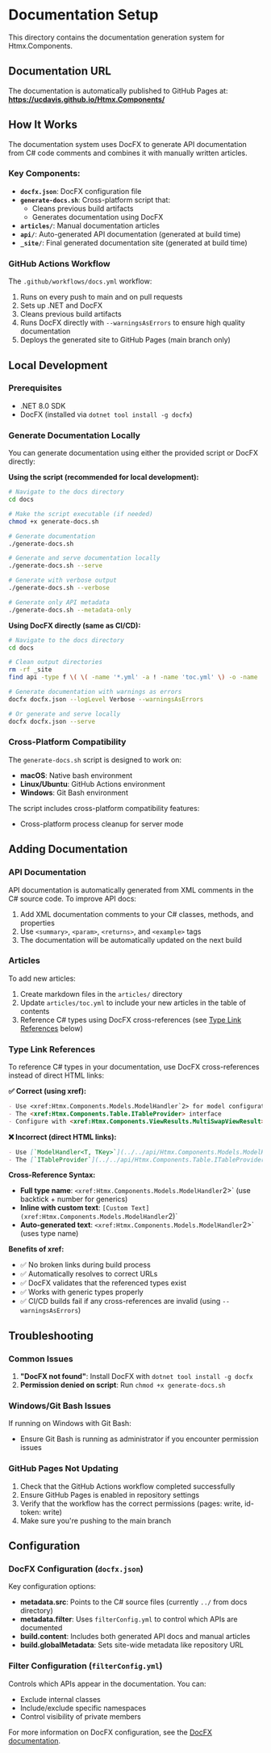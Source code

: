 # Documentation Setup

This directory contains the documentation generation system for Htmx.Components.

## Documentation URL

The documentation is automatically published to GitHub Pages at:
**https://ucdavis.github.io/Htmx.Components/**

## How It Works

The documentation system uses DocFX to generate API documentation from C# code comments and combines it with manually written articles.

### Key Components:

- **`docfx.json`**: DocFX configuration file
- **`generate-docs.sh`**: Cross-platform script that:
  - Cleans previous build artifacts
  - Generates documentation using DocFX
- **`articles/`**: Manual documentation articles
- **`api/`**: Auto-generated API documentation (generated at build time)
- **`_site/`**: Final generated documentation site (generated at build time)

### GitHub Actions Workflow

The `.github/workflows/docs.yml` workflow:
1. Runs on every push to main and on pull requests
2. Sets up .NET and DocFX
3. Cleans previous build artifacts
4. Runs DocFX directly with `--warningsAsErrors` to ensure high quality documentation
5. Deploys the generated site to GitHub Pages (main branch only)

## Local Development

### Prerequisites

- .NET 8.0 SDK
- DocFX (installed via `dotnet tool install -g docfx`)

### Generate Documentation Locally

You can generate documentation using either the provided script or DocFX directly:

**Using the script (recommended for local development):**
```bash
# Navigate to the docs directory
cd docs

# Make the script executable (if needed)
chmod +x generate-docs.sh

# Generate documentation
./generate-docs.sh

# Generate and serve documentation locally
./generate-docs.sh --serve

# Generate with verbose output
./generate-docs.sh --verbose

# Generate only API metadata
./generate-docs.sh --metadata-only
```

**Using DocFX directly (same as CI/CD):**
```bash
# Navigate to the docs directory
cd docs

# Clean output directories
rm -rf _site
find api -type f \( \( -name '*.yml' -a ! -name 'toc.yml' \) -o -name '.manifest' \) -delete 2>/dev/null || true

# Generate documentation with warnings as errors
docfx docfx.json --logLevel Verbose --warningsAsErrors

# Or generate and serve locally
docfx docfx.json --serve
```

### Cross-Platform Compatibility

The `generate-docs.sh` script is designed to work on:
- **macOS**: Native bash environment
- **Linux/Ubuntu**: GitHub Actions environment
- **Windows**: Git Bash environment

The script includes cross-platform compatibility features:
- Cross-platform process cleanup for server mode

## Adding Documentation

### API Documentation
API documentation is automatically generated from XML comments in the C# source code. To improve API docs:
1. Add XML documentation comments to your C# classes, methods, and properties
2. Use `<summary>`, `<param>`, `<returns>`, and `<example>` tags
3. The documentation will be automatically updated on the next build

### Articles
To add new articles:
1. Create markdown files in the `articles/` directory
2. Update `articles/toc.yml` to include your new articles in the table of contents
3. Reference C# types using DocFX cross-references (see [Type Link References](#type-link-references) below)

### Type Link References
To reference C# types in your documentation, use DocFX cross-references instead of direct HTML links:

**✅ Correct (using xref):**
```markdown
- Use <xref:Htmx.Components.Models.ModelHandler`2> for model configuration
- The <xref:Htmx.Components.Table.ITableProvider> interface
- Configure with <xref:Htmx.Components.ViewResults.MultiSwapViewResult>
```

**❌ Incorrect (direct HTML links):**
```markdown
- Use [`ModelHandler<T, TKey>`](../../api/Htmx.Components.Models.ModelHandler-2.html)
- The [`ITableProvider`](../../api/Htmx.Components.Table.ITableProvider.html) interface
```

**Cross-Reference Syntax:**
- **Full type name**: `<xref:Htmx.Components.Models.ModelHandler`2>` (use backtick + number for generics)
- **Inline with custom text**: `[Custom Text](xref:Htmx.Components.Models.ModelHandler`2)`
- **Auto-generated text**: `<xref:Htmx.Components.Models.ModelHandler`2>` (uses type name)

**Benefits of xref:**
- ✅ No broken links during build process
- ✅ Automatically resolves to correct URLs
- ✅ DocFX validates that the referenced types exist
- ✅ Works with generic types properly
- ✅ CI/CD builds fail if any cross-references are invalid (using `--warningsAsErrors`)

## Troubleshooting

### Common Issues

1. **"DocFX not found"**: Install DocFX with `dotnet tool install -g docfx`
2. **Permission denied on script**: Run `chmod +x generate-docs.sh`

### Windows/Git Bash Issues

If running on Windows with Git Bash:
- Ensure Git Bash is running as administrator if you encounter permission issues

### GitHub Pages Not Updating

1. Check that the GitHub Actions workflow completed successfully
2. Ensure GitHub Pages is enabled in repository settings
3. Verify that the workflow has the correct permissions (pages: write, id-token: write)
4. Make sure you're pushing to the main branch

## Configuration

### DocFX Configuration (`docfx.json`)

Key configuration options:
- **metadata.src**: Points to the C# source files (currently `../` from docs directory)
- **metadata.filter**: Uses `filterConfig.yml` to control which APIs are documented
- **build.content**: Includes both generated API docs and manual articles
- **build.globalMetadata**: Sets site-wide metadata like repository URL

### Filter Configuration (`filterConfig.yml`)

Controls which APIs appear in the documentation. You can:
- Exclude internal classes
- Include/exclude specific namespaces
- Control visibility of private members

For more information on DocFX configuration, see the [DocFX documentation](https://dotnet.github.io/docfx/).
